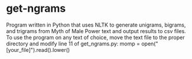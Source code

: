 # get-ngrams
Program written in Python that uses NLTK to generate unigrams, bigrams, and trigrams from Myth of Male Power text and output results to csv files. To use the program on any text of choice, move the text file to the proper directory and modify line 11 of get_ngrams.py: momp = open("[your_file]").read().lower()

